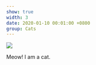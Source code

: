 ```yaml
---
show: true
width: 3
date: 2020-01-10 00:01:00 +0800
group: Cats
---
```

<div>
  <img data-src="https://images.unsplash.com/photo-1536070800722-f1a29a336bc7?q=80&w=2970&auto=format&fit=crop&ixlib=rb-4.0.3&ixid=M3wxMjA3fDB8MHxwaG90by1wYWdlfHx8fGVufDB8fHx8fA%3D%3D" class="lazy w-100 rounded-top" src="{{ '/assets/images/empty_300x200.png' | relative_url }}">
  <div class="card-body">
    <p class="card-text">
      Meow! I am a cat. 
      <!-- <a href="https://unsplash.com/photos/russian-blue-cat-in-close-up-photography-1pjqSWDcgwo" target="_blank">Unsplash</a> -->
    </p>
  </div>
</div>
